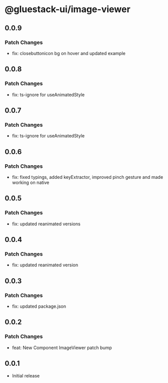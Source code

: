# @gluestack-ui/image-viewer

## 0.0.9

### Patch Changes

- fix: closebuttonicon bg on hover and updated example

## 0.0.8

### Patch Changes

- fix: ts-ignore for useAnimatedStyle

## 0.0.7

### Patch Changes

- fix: ts-ignore for useAnimatedStyle

## 0.0.6

### Patch Changes

- fix: fixed typings, added keyExtractor, improved pinch gesture and made working on native

## 0.0.5

### Patch Changes

- fix: updated reanimated versions

## 0.0.4

### Patch Changes

- fix: updated reanimated version

## 0.0.3

### Patch Changes

- fix: updated package.json

## 0.0.2

### Patch Changes

- feat: New Component ImageViewer patch bump

## 0.0.1

- Initial release
